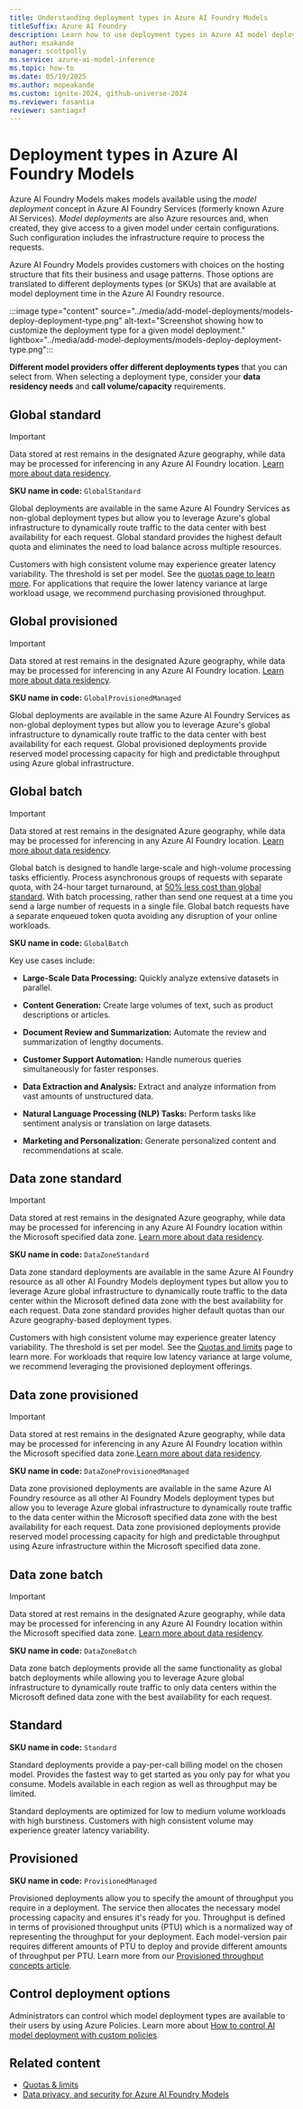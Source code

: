 ```yaml
---
title: Understanding deployment types in Azure AI Foundry Models
titleSuffix: Azure AI Foundry
description: Learn how to use deployment types in Azure AI model deployments
author: msakande
manager: scottpolly
ms.service: azure-ai-model-inference
ms.topic: how-to
ms.date: 05/19/2025
ms.author: mopeakande
ms.custom: ignite-2024, github-universe-2024
ms.reviewer: fasantia
reviewer: santiagxf
---
```


# Deployment types in Azure AI Foundry Models

Azure AI Foundry Models makes models available using the *model deployment* concept in Azure AI Foundry Services (formerly known Azure AI Services). *Model deployments* are also Azure resources and, when created, they give access to a given model under certain configurations. Such configuration includes the infrastructure require to process the requests. 

Azure AI Foundry Models provides customers with choices on the hosting structure that fits their business and usage patterns. Those options are translated to different deployments types (or SKUs) that are available at model deployment time in the Azure AI Foundry resource.

:::image type="content" source="../media/add-model-deployments/models-deploy-deployment-type.png" alt-text="Screenshot showing how to customize the deployment type for a given model deployment." lightbox="../media/add-model-deployments/models-deploy-deployment-type.png":::

**Different model providers offer different deployments types** that you can select from. When selecting a deployment type, consider your **data residency needs** and **call volume/capacity** requirements.


## Global standard

> [!IMPORTANT]
> Data stored at rest remains in the designated Azure geography, while data may be processed for inferencing in any Azure AI Foundry location. [Learn more about data residency](https://azure.microsoft.com/explore/global-infrastructure/data-residency/).

**SKU name in code:** `GlobalStandard`

Global deployments are available in the same Azure AI Foundry Services as non-global deployment types but allow you to leverage Azure's global infrastructure to dynamically route traffic to the data center with best availability for each request.  Global standard provides the highest default quota and eliminates the need to load balance across multiple resources.  

Customers with high consistent volume may experience greater latency variability. The threshold is set per model. See the [quotas page to learn more](../../model-inference/quotas-limits.md).  For applications that require the lower latency variance at large workload usage, we recommend purchasing provisioned throughput.

## Global provisioned

> [!IMPORTANT]
> Data stored at rest remains in the designated Azure geography, while data may be processed for inferencing in any Azure AI Foundry location. [Learn more about data residency](https://azure.microsoft.com/explore/global-infrastructure/data-residency/).

**SKU name in code:** `GlobalProvisionedManaged`

Global deployments are available in the same Azure AI Foundry Services as non-global deployment types but allow you to leverage Azure's global infrastructure to dynamically route traffic to the data center with best availability for each request. Global provisioned deployments provide reserved model processing capacity for high and predictable throughput using Azure global infrastructure.  

## Global batch

> [!IMPORTANT]
> Data stored at rest remains in the designated Azure geography, while data may be processed for inferencing in any Azure AI Foundry location. [Learn more about data residency](https://azure.microsoft.com/explore/global-infrastructure/data-residency/).

Global batch is designed to handle large-scale and high-volume processing tasks efficiently. Process asynchronous groups of requests with separate quota, with 24-hour target turnaround, at [50% less cost than global standard](https://azure.microsoft.com/pricing/details/cognitive-services/openai-service/). With batch processing, rather than send one request at a time you send a large number of requests in a single file. Global batch requests have a separate enqueued token quota avoiding any disruption of your online workloads.  

**SKU name in code:** `GlobalBatch`

Key use cases include:

* **Large-Scale Data Processing:** Quickly analyze extensive datasets in parallel.

* **Content Generation:** Create large volumes of text, such as product descriptions or articles.

* **Document Review and Summarization:** Automate the review and summarization of lengthy documents.

* **Customer Support Automation:** Handle numerous queries simultaneously for faster responses.

* **Data Extraction and Analysis:** Extract and analyze information from vast amounts of unstructured data.

* **Natural Language Processing (NLP) Tasks:** Perform tasks like sentiment analysis or translation on large datasets.

* **Marketing and Personalization:** Generate personalized content and recommendations at scale.

## Data zone standard

> [!IMPORTANT]
> Data stored at rest remains in the designated Azure geography, while data may be processed for inferencing in any Azure AI Foundry location within the Microsoft specified data zone. [Learn more about data residency](https://azure.microsoft.com/explore/global-infrastructure/data-residency/).

**SKU name in code:** `DataZoneStandard`

Data zone standard deployments are available in the same Azure AI Foundry resource as all other AI Foundry Models deployment types but allow you to leverage Azure global infrastructure to dynamically route traffic to the data center within the Microsoft defined data zone with the best availability for each request. Data zone standard provides higher default quotas than our Azure geography-based deployment types. 

Customers with high consistent volume may experience greater latency variability. The threshold is set per model. See the [Quotas and limits](/azure/ai-services/openai/quotas-limits#usage-tiers) page to learn more. For workloads that require low latency variance at large volume, we recommend leveraging the provisioned deployment offerings. 

## Data zone provisioned

> [!IMPORTANT]
> Data stored at rest remains in the designated Azure geography, while data may be processed for inferencing in any Azure AI Foundry location within the Microsoft specified data zone.[Learn more about data residency](https://azure.microsoft.com/explore/global-infrastructure/data-residency/).

**SKU name in code:** `DataZoneProvisionedManaged`

Data zone provisioned deployments are available in the same Azure AI Foundry resource as all other AI Foundry Models deployment types but allow you to leverage Azure global infrastructure to dynamically route traffic to the data center within the Microsoft specified data zone with the best availability for each request. Data zone provisioned deployments provide reserved model processing capacity for high and predictable throughput using Azure infrastructure within the Microsoft specified data zone.  

## Data zone batch

> [!IMPORTANT]
> Data stored at rest remains in the designated Azure geography, while data may be processed for inferencing in any Azure AI Foundry location within the Microsoft specified data zone. [Learn more about data residency](https://azure.microsoft.com/explore/global-infrastructure/data-residency/).
 
**SKU name in code:** `DataZoneBatch`

Data zone batch deployments provide all the same functionality as global batch deployments while allowing you to leverage Azure global infrastructure to dynamically route traffic to only data centers within the Microsoft defined data zone with the best availability for each request. 

## Standard

**SKU name in code:** `Standard`

Standard deployments provide a pay-per-call billing model on the chosen model. Provides the fastest way to get started as you only pay for what you consume. Models available in each region as well as throughput may be limited.  

Standard deployments are optimized for low to medium volume workloads with high burstiness. Customers with high consistent volume may experience greater latency variability.

## Provisioned

**SKU name in code:** `ProvisionedManaged`

Provisioned deployments allow you to specify the amount of throughput you require in a deployment. The service then allocates the necessary model processing capacity and ensures it's ready for you. Throughput is defined in terms of provisioned throughput units (PTU) which is a normalized way of representing the throughput for your deployment. Each model-version pair requires different amounts of PTU to deploy and provide different amounts of throughput per PTU. Learn more from our [Provisioned throughput concepts article](/azure/ai-services/openai/concepts/provisioned-throughput).


## Control deployment options

Administrators can control which model deployment types are available to their users by using Azure Policies. Learn more about [How to control AI model deployment with custom policies](../../../ai-studio/how-to/custom-policy-model-deployment.md).

## Related content

- [Quotas & limits](../../model-inference/quotas-limits.md)
- [Data privacy, and security for Azure AI Foundry Models](../../how-to/concept-data-privacy.md)
